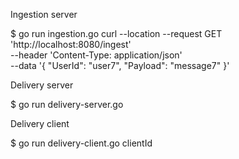Ingestion server

$ go run ingestion.go
curl --location --request GET 'http://localhost:8080/ingest' \
--header 'Content-Type: application/json' \
--data '{
    "UserId": "user7",
    "Payload": "message7"
}'

Delivery server

$ go run delivery-server.go 

Delivery client

$ go run delivery-client.go clientId


